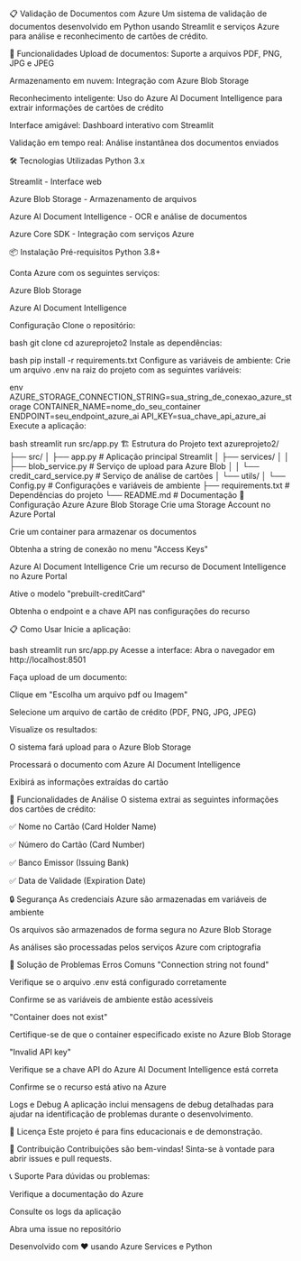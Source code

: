 📋 Validação de Documentos com Azure
Um sistema de validação de documentos desenvolvido em Python usando Streamlit e serviços Azure para análise e reconhecimento de cartões de crédito.

🚀 Funcionalidades
Upload de documentos: Suporte a arquivos PDF, PNG, JPG e JPEG

Armazenamento em nuvem: Integração com Azure Blob Storage

Reconhecimento inteligente: Uso do Azure AI Document Intelligence para extrair informações de cartões de crédito

Interface amigável: Dashboard interativo com Streamlit

Validação em tempo real: Análise instantânea dos documentos enviados

🛠️ Tecnologias Utilizadas
Python 3.x

Streamlit - Interface web

Azure Blob Storage - Armazenamento de arquivos

Azure AI Document Intelligence - OCR e análise de documentos

Azure Core SDK - Integração com serviços Azure

📦 Instalação
Pré-requisitos
Python 3.8+

Conta Azure com os seguintes serviços:

Azure Blob Storage

Azure AI Document Intelligence

Configuração
Clone o repositório:

bash
git clone <url-do-repositorio>
cd azureprojeto2
Instale as dependências:

bash
pip install -r requirements.txt
Configure as variáveis de ambiente:
Crie um arquivo .env na raiz do projeto com as seguintes variáveis:

env
AZURE_STORAGE_CONNECTION_STRING=sua_string_de_conexao_azure_storage
CONTAINER_NAME=nome_do_seu_container
ENDPOINT=seu_endpoint_azure_ai
API_KEY=sua_chave_api_azure_ai
Execute a aplicação:

bash
streamlit run src/app.py
🏗️ Estrutura do Projeto
text
azureprojeto2/
├── src/
│   ├── app.py                 # Aplicação principal Streamlit
│   ├── services/
│   │   ├── blob_service.py    # Serviço de upload para Azure Blob
│   │   └── credit_card_service.py # Serviço de análise de cartões
│   └── utils/
│       └── Config.py          # Configurações e variáveis de ambiente
├── requirements.txt           # Dependências do projeto
└── README.md                 # Documentação
🔧 Configuração Azure
Azure Blob Storage
Crie uma Storage Account no Azure Portal

Crie um container para armazenar os documentos

Obtenha a string de conexão no menu "Access Keys"

Azure AI Document Intelligence
Crie um recurso de Document Intelligence no Azure Portal

Ative o modelo "prebuilt-creditCard"

Obtenha o endpoint e a chave API nas configurações do recurso

📋 Como Usar
Inicie a aplicação:

bash
streamlit run src/app.py
Acesse a interface:
Abra o navegador em http://localhost:8501

Faça upload de um documento:

Clique em "Escolha um arquivo pdf ou Imagem"

Selecione um arquivo de cartão de crédito (PDF, PNG, JPG, JPEG)

Visualize os resultados:

O sistema fará upload para o Azure Blob Storage

Processará o documento com Azure AI Document Intelligence

Exibirá as informações extraídas do cartão

🎯 Funcionalidades de Análise
O sistema extrai as seguintes informações dos cartões de crédito:

✅ Nome no Cartão (Card Holder Name)

✅ Número do Cartão (Card Number)

✅ Banco Emissor (Issuing Bank)

✅ Data de Validade (Expiration Date)

🔒 Segurança
As credenciais Azure são armazenadas em variáveis de ambiente

Os arquivos são armazenados de forma segura no Azure Blob Storage

As análises são processadas pelos serviços Azure com criptografia

🐛 Solução de Problemas
Erros Comuns
"Connection string not found"

Verifique se o arquivo .env está configurado corretamente

Confirme se as variáveis de ambiente estão acessíveis

"Container does not exist"

Certifique-se de que o container especificado existe no Azure Blob Storage

"Invalid API key"

Verifique se a chave API do Azure AI Document Intelligence está correta

Confirme se o recurso está ativo na Azure

Logs e Debug
A aplicação inclui mensagens de debug detalhadas para ajudar na identificação de problemas durante o desenvolvimento.

📄 Licença
Este projeto é para fins educacionais e de demonstração.

🤝 Contribuição
Contribuições são bem-vindas! Sinta-se à vontade para abrir issues e pull requests.

📞 Suporte
Para dúvidas ou problemas:

Verifique a documentação do Azure

Consulte os logs da aplicação

Abra uma issue no repositório

Desenvolvido com ❤️ usando Azure Services e Python
